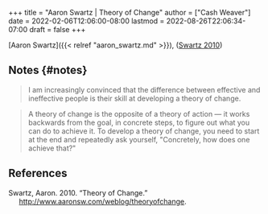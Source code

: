 +++
title = "Aaron Swartz | Theory of Change"
author = ["Cash Weaver"]
date = 2022-02-06T12:06:00-08:00
lastmod = 2022-08-26T22:06:34-07:00
draft = false
+++

[Aaron Swartz]({{< relref "aaron_swartz.md" >}}), (<a href="#citeproc_bib_item_1">Swartz 2010</a>)


## Notes {#notes}

> I am increasingly convinced that the difference between effective and ineffective people is their skill at developing a theory of change.

<!--quoteend-->

> A theory of change is the opposite of a theory of action — it works backwards from the goal, in concrete steps, to figure out what you can do to achieve it. To develop a theory of change, you need to start at the end and repeatedly ask yourself, "Concretely, how does one achieve that?"

## References

<style>.csl-entry{text-indent: -1.5em; margin-left: 1.5em;}</style><div class="csl-bib-body">
  <div class="csl-entry"><a id="citeproc_bib_item_1"></a>Swartz, Aaron. 2010. “Theory of Change.” <a href="http://www.aaronsw.com/weblog/theoryofchange">http://www.aaronsw.com/weblog/theoryofchange</a>.</div>
</div>

